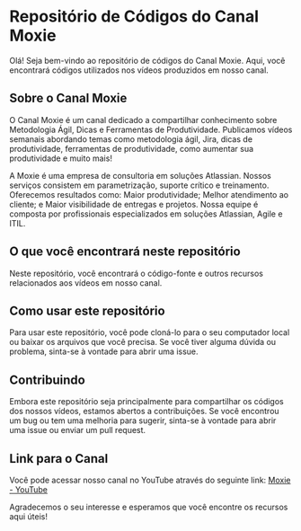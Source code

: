 # Repositório de Códigos do Canal Moxie

Olá! Seja bem-vindo ao repositório de códigos do Canal Moxie. Aqui, você encontrará códigos utilizados nos vídeos produzidos em nosso canal.

## Sobre o Canal Moxie

O Canal Moxie é um canal dedicado a compartilhar conhecimento sobre Metodologia Ágil, Dicas e Ferramentas de Produtividade. Publicamos vídeos semanais abordando temas como metodologia ágil, Jira, dicas de produtividade, ferramentas de produtividade, como aumentar sua produtividade e muito mais!

A Moxie é uma empresa de consultoria em soluções Atlassian. Nossos serviços consistem em parametrização, suporte crítico e treinamento. Oferecemos resultados como: Maior produtividade; Melhor atendimento ao cliente; e Maior visibilidade de entregas e projetos. Nossa equipe é composta por profissionais especializados em soluções Atlassian, Agile e ITIL.

## O que você encontrará neste repositório

Neste repositório, você encontrará o código-fonte e outros recursos relacionados aos vídeos em nosso canal.

## Como usar este repositório

Para usar este repositório, você pode cloná-lo para o seu computador local ou baixar os arquivos que você precisa. Se você tiver alguma dúvida ou problema, sinta-se à vontade para abrir uma issue.

## Contribuindo

Embora este repositório seja principalmente para compartilhar os códigos dos nossos vídeos, estamos abertos a contribuições. Se você encontrou um bug ou tem uma melhoria para sugerir, sinta-se à vontade para abrir uma issue ou enviar um pull request.

## Link para o Canal

Você pode acessar nosso canal no YouTube através do seguinte link: [Moxie - YouTube](https://www.youtube.com/@LameckOliveira)

Agradecemos o seu interesse e esperamos que você encontre os recursos aqui úteis!
